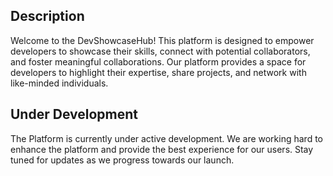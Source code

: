 
## Description

Welcome to the DevShowcaseHub! This platform is designed to empower developers to showcase their skills, connect with potential collaborators, and foster meaningful collaborations. Our platform provides a space for developers to highlight their expertise, share projects, and network with like-minded individuals.

## Under Development

The Platform is currently under active development. We are working hard to enhance the platform and provide the best experience for our users. Stay tuned for updates as we progress towards our launch.

